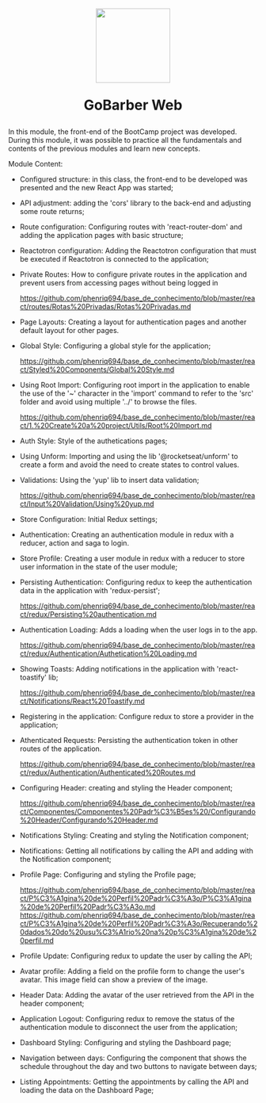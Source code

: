 <h1 align="center">
  <img 
    alt="" src="https://user-images.githubusercontent.com/54601930/85637062-8c925900-b658-11ea-928f-e9b3d69f675b.png" 
    width="150px"
  />

  <p>
    GoBarber Web
  </p>
</h1>

In this module, the front-end of the BootCamp project was developed. During this module, it was possible to practice all the fundamentals and contents of the previous modules and learn new concepts.

Module Content:

- Configured structure: in this class, the front-end to be developed was presented and the new React App was started;

- API adjustment: adding the 'cors' library to the back-end and adjusting some route returns;

- Route configuration: Configuring routes with 'react-router-dom' and adding the application pages with basic structure;

- Reactotron configuration: Adding the Reactotron configuration that must be executed if Reactotron is connected to the application;

- Private Routes: How to configure private routes in the application and prevent users from accessing pages without being logged in

  https://github.com/phenriq694/base_de_conhecimento/blob/master/react/routes/Rotas%20Privadas/Rotas%20Privadas.md

- Page Layouts: Creating a layout for authentication pages and another default layout for other pages.

- Global Style: Configuring a global style for the application;

  https://github.com/phenriq694/base_de_conhecimento/blob/master/react/Styled%20Components/Global%20Style.md

- Using Root Import: Configuring root import in the application to enable the use of the '~' character in the 'import' command to refer to the 'src' folder and avoid using multiple '../' to browse the files.

  https://github.com/phenriq694/base_de_conhecimento/blob/master/react/1.%20Create%20a%20project/Utils/Root%20Import.md

- Auth Style: Style of the authetications pages; 

- Using Unform: Importing and using the lib '@rocketseat/unform' to create a form and avoid the need to create states to control values. 

- Validations: Using the 'yup' lib to insert data validation;

  https://github.com/phenriq694/base_de_conhecimento/blob/master/react/Input%20Validation/Using%20yup.md

- Store Configuration: Initial Redux settings;

- Authentication: Creating an authentication module in redux with a reducer, action and saga to login.

- Store Profile: Creating a user module in redux with a reducer to store user information in the state of the user module;

- Persisting Authentication: Configuring redux to keep the authentication data in the application with 'redux-persist';

  https://github.com/phenriq694/base_de_conhecimento/blob/master/react/redux/Persisting%20authentication.md

- Authentication Loading: Adds a loading when the user logs in to the app.

  https://github.com/phenriq694/base_de_conhecimento/blob/master/react/redux/Authentication/Authetication%20Loading.md

- Showing Toasts: Adding notifications in the application with 'react-toastify' lib;

  https://github.com/phenriq694/base_de_conhecimento/blob/master/react/Notifications/React%20Toastify.md

- Registering in the application: Configure redux to store a provider in the application;

- Athenticated Requests: Persisting the authentication token in other routes of the application. 

  https://github.com/phenriq694/base_de_conhecimento/blob/master/react/redux/Authentication/Authenticated%20Routes.md

- Configuring Header: creating and styling the Header component;

    https://github.com/phenriq694/base_de_conhecimento/blob/master/react/Componentes/Componentes%20Padr%C3%B5es%20/Configurando%20Header/Configurando%20Header.md

- Notifications Styling: Creating and styling the Notification component; 

- Notifications: Getting all notifications by calling the API and adding with the Notification component;

- Profile Page: Configuring and styling the Profile page;

    https://github.com/phenriq694/base_de_conhecimento/blob/master/react/P%C3%A1gina%20de%20Perfil%20Padr%C3%A3o/P%C3%A1gina%20de%20Perfil%20Padr%C3%A3o.md
    https://github.com/phenriq694/base_de_conhecimento/blob/master/react/P%C3%A1gina%20de%20Perfil%20Padr%C3%A3o/Recuperando%20dados%20do%20usu%C3%A1rio%20na%20p%C3%A1gina%20de%20perfil.md

- Profile Update: Configuring redux to update the user by calling the API;

- Avatar profile: Adding a field on the profile form to change the user's avatar. This image field can show a preview of the image.

- Header Data: Adding the avatar of the user retrieved from the API in the header component;

- Application Logout: Configuring redux to remove the status of the authentication module to disconnect the user from the application;

- Dashboard Styling: Configuring and styling the Dashboard page;

- Navigation between days: Configuring the component that shows the schedule throughout the day and two buttons to navigate between days;

- Listing Appointments: Getting the appointments by calling the API and loading the data on the Dashboard Page;
